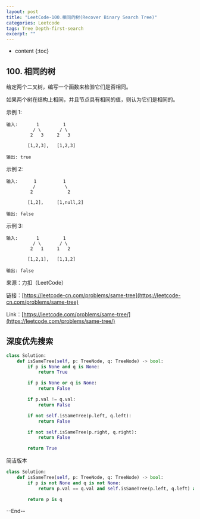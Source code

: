 ```yaml
---
layout: post
title: "LeetCode-100.相同的树(Recover Binary Search Tree)"
categories: Leetcode
tags: Tree Depth-first-search
excerpt: ""
---
```


* content
{:toc}

## 100. 相同的树

给定两个二叉树，编写一个函数来检验它们是否相同。

如果两个树在结构上相同，并且节点具有相同的值，则认为它们是相同的。

示例 1:

```
输入:       1         1
          / \       / \
         2   3     2   3

        [1,2,3],   [1,2,3]

输出: true
```

示例 2:

```
输入:      1          1
          /           \
         2             2

        [1,2],     [1,null,2]

输出: false
```

示例 3:

```
输入:       1         1
          / \       / \
         2   1     1   2

        [1,2,1],   [1,1,2]

输出: false
```

来源：力扣（LeetCode）

链接：[https://leetcode-cn.com/problems/same-tree](https://leetcode-cn.com/problems/same-tree)

Link：[https://leetcode.com/problems/same-tree/](https://leetcode.com/problems/same-tree/)

## 深度优先搜索

```python
class Solution:
    def isSameTree(self, p: TreeNode, q: TreeNode) -> bool:
        if p is None and q is None:
            return True

        if p is None or q is None:
            return False

        if p.val != q.val:
            return False

        if not self.isSameTree(p.left, q.left):
            return False

        if not self.isSameTree(p.right, q.right):
            return False

        return True
```

简洁版本

```python
class Solution:
    def isSameTree(self, p: TreeNode, q: TreeNode) -> bool:
        if p is not None and q is not None:
            return p.val == q.val and self.isSameTree(p.left, q.left) and self.isSameTree(p.right, q.right)

        return p is q
```

--End--


